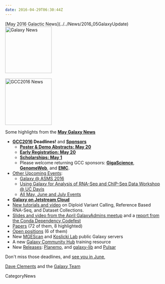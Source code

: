 ```yaml
---
date: 2016-04-29T06:30:44Z
---
```

<div class='newsItemHeader'>[May 2016 Galactic News](../../News/2016_05GalaxyUpdate)</div>

<div class='right'>
<a href='/GalaxyUpdates/2016_05'><img src='/Images/GalaxyLogos/GalaxyNews.png' alt='Galaxy News' width=150 /></a><br />
<br />
<a href='/GalaxyUpdates/2016_05#gcc2016'><img src='/Images/Logos/GCC2016LogoTallBig.png' alt='GCC2016 News' width="150" /></a></div>


Some highlights from the **[May Galaxy News](../../GalaxyUpdates/2016_05)**

* **[GCC2016](/GalaxyUpdates/2016_05#gcc2016) Deadlines!** and **[Sponsors](/GalaxyUpdates/2016_05#sponsors)**
  * **[Poster & Demo Abstracts: May 20](/GalaxyUpdates/2016_05#poster--demo-abstracts-may-20)**
  * **[Early Registration: May 20](/GalaxyUpdates/2016_05#early-registration-may-20)**
  * **[Scholarships: May 1](/GalaxyUpdates/2016_05#scholarships-may-1)**
  * Please welcome returning GCC sponsors: **[GigaScience](/GalaxyUpdates/2016_05#gigascience)**, **[GenomeWeb](/GalaxyUpdates/2016_05#genomeweb)**, and **[EMC](/GalaxyUpdates/2016_05#emc)**.
* [Other Upcoming Events](/GalaxyUpdates/2016_05#upcoming-events):
  * [Galaxy @ ASMS 2016](/GalaxyUpdates/2016_05#galaxy-at-asms-2016)
  * [Using Galaxy for Analysis of RNA-Seq and ChIP-Seq Data Workshop @ UC Davis](/GalaxyUpdates/2016_05#using-galaxy-for-analysis-of-rna-seq-and-chip-seq-data)
  * [All May, June and July Events](/GalaxyUpdates/2016_05#may-june-and-july-events)
* **[Galaxy on Jetstream Cloud](/GalaxyUpdates/2016_05#galaxy-on-jetstream-cloud)**
* [New tutorials and video](/GalaxyUpdates/2016_05#new-tutorials-and-video) on Diploid Variant Calling, Reference Based RNA-Seq, and Dataset Collections. 
* [Slides and video from the April GalaxyAdmins meetup](/GalaxyUpdates/2016_05#april-galaxyadmins-slides--video) and a [report from the Conda Dependency Codefest](/GalaxyUpdates/2016_05#conda-dependency-codefest-report) 
* [Papers](/GalaxyUpdates/2016_05#new-papers) (72 of them, 8 highlighted)
* [Open positions](/GalaxyUpdates/2016_05#whos-hiring) (6 of them)
* New [MGEScan](/GalaxyUpdates/2016_05#mgescan) and [Koslicki Lab](/GalaxyUpdates/2016_05#koslicki-lab) public Galaxy servers
* A new [Galaxy Community Hub](/GalaxyUpdates/2016_05#galaxy-community-hubs) training resource
* New [Releases](/GalaxyUpdates/2016_05#releases): [Planemo](/GalaxyUpdates/2016_05#planemo-0242), and [galaxy-lib](/GalaxyUpdates/2016_05#galaxy-lib-1670) and [Pulsar](/GalaxyUpdates/2016_05#pulsar)

Don't miss those deadlines, and [see you in June](https://gcc2016.iu.edu/),

[Dave Clements](/DaveClements) and the [Galaxy Team](../../GalaxyTeam)


CategoryNews
